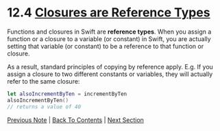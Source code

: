 # 12.4 [Closures are Reference Types](https://developer.apple.com/library/content/documentation/Swift/Conceptual/Swift_Programming_Language/Closures.html#//apple_ref/doc/uid/TP40014097-CH11-ID104)

Functions and closures in Swift are **reference types**. When you assign a function or a closure to a variable (or constant) in Swift, you are actually setting that variable (or constant) to be a reference to that function or closure.

As a result, standard principles of copying by reference apply. E.g. If you assign a closure to two different constants or variables, they will actually refer to the same closure:

```Swift
let alsoIncrementByTen = incrementByTen
alsoIncrementByTen()
// returns a value of 40
```
[Previous Note](../12%20-%20Closures/12.3%20-%20Capturing%20Values.md) | [Back To Contents](https://github.com/Firanus/swift-language-guide-notes) |  [Next Section](../13%20-%20Enumerations/13.0%20-%20Enumerations.md)